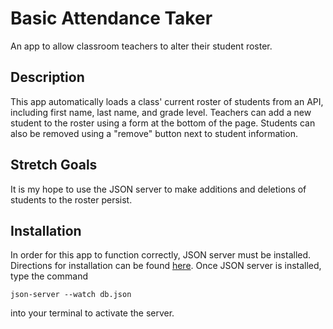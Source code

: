 # Basic Attendance Taker
An app to allow classroom teachers to alter their student roster.

## Description
This app automatically loads a class' current roster of students from an API, including first name, last name, and grade level.  Teachers can add a new student to the roster using a form at the bottom of the page.  Students can also be removed using a "remove" button next to student information.

## Stretch Goals
It is my hope to use the JSON server to make additions and deletions of students to the roster persist.

## Installation
In order for this app to function correctly, JSON server must be installed.  Directions for installation can be found [here](https://www.npmjs.com/package/json-server).  Once JSON server is installed, type the command 
```
json-server --watch db.json 
```
into your terminal to activate the server.